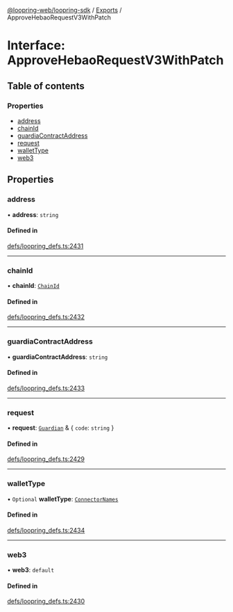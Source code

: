 [@loopring-web/loopring-sdk](../README.md) / [Exports](../modules.md) / ApproveHebaoRequestV3WithPatch

# Interface: ApproveHebaoRequestV3WithPatch

## Table of contents

### Properties

- [address](ApproveHebaoRequestV3WithPatch.md#address)
- [chainId](ApproveHebaoRequestV3WithPatch.md#chainid)
- [guardiaContractAddress](ApproveHebaoRequestV3WithPatch.md#guardiacontractaddress)
- [request](ApproveHebaoRequestV3WithPatch.md#request)
- [walletType](ApproveHebaoRequestV3WithPatch.md#wallettype)
- [web3](ApproveHebaoRequestV3WithPatch.md#web3)

## Properties

### address

• **address**: `string`

#### Defined in

[defs/loopring_defs.ts:2431](https://github.com/Loopring/loopring_sdk/blob/02976c9/src/defs/loopring_defs.ts#L2431)

___

### chainId

• **chainId**: [`ChainId`](../enums/ChainId.md)

#### Defined in

[defs/loopring_defs.ts:2432](https://github.com/Loopring/loopring_sdk/blob/02976c9/src/defs/loopring_defs.ts#L2432)

___

### guardiaContractAddress

• **guardiaContractAddress**: `string`

#### Defined in

[defs/loopring_defs.ts:2433](https://github.com/Loopring/loopring_sdk/blob/02976c9/src/defs/loopring_defs.ts#L2433)

___

### request

• **request**: [`Guardian`](../modules.md#guardian) & { `code`: `string`  }

#### Defined in

[defs/loopring_defs.ts:2429](https://github.com/Loopring/loopring_sdk/blob/02976c9/src/defs/loopring_defs.ts#L2429)

___

### walletType

• `Optional` **walletType**: [`ConnectorNames`](../enums/ConnectorNames.md)

#### Defined in

[defs/loopring_defs.ts:2434](https://github.com/Loopring/loopring_sdk/blob/02976c9/src/defs/loopring_defs.ts#L2434)

___

### web3

• **web3**: `default`

#### Defined in

[defs/loopring_defs.ts:2430](https://github.com/Loopring/loopring_sdk/blob/02976c9/src/defs/loopring_defs.ts#L2430)
